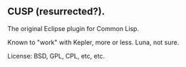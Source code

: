 CUSP (resurrected?).
---

The original Eclipse plugin for Common Lisp.

Known to "work" with Kepler, more or less. Luna, not sure.

License: BSD, GPL, CPL, etc, etc.
